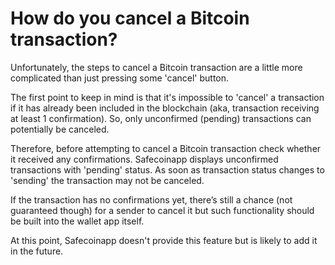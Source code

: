 # How do you cancel a Bitcoin transaction?

Unfortunately, the steps to cancel a Bitcoin transaction are a little more complicated than just pressing some 'cancel' button.

The first point to keep in mind is that it's impossible to 'cancel' a transaction if it has already been included in the blockchain (aka, transaction receiving at least 1 confirmation). So, only unconfirmed (pending) transactions can potentially be canceled.

Therefore, before attempting to cancel a Bitcoin transaction check whether it received any confirmations. Safecoinapp displays unconfirmed transactions with 'pending' status. As soon as transaction status changes to 'sending' the transaction may not be canceled.

If the transaction has no confirmations yet, there’s still a chance (not guaranteed though) for a sender to cancel it but such functionality should be built into the wallet app itself.

At this point, Safecoinapp doesn't provide this feature but is likely to add it in the future.



